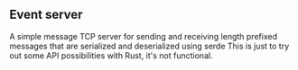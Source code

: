 ## Event server

A simple message TCP server for sending and receiving length prefixed messages that are serialized and deserialized using serde
This is just to try out some API possibilities with Rust, it's not functional.